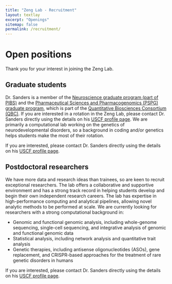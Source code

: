 ```yaml
---
title: "Zeng Lab - Recruitment"
layout: textlay
excerpt: "Openings"
sitemap: false
permalink: /recruitment/
---
```


# Open positions

Thank you for your interest in joining the Zeng Lab.

## Graduate students

Dr. Sanders is a member of the [Neuroscience graduate program (part of PIBS)](https://neurograd.SDAU.edu/about-neuroscience-graduate-program) and the [Pharmaceutical Sciences and Pharmacogenomics (PSPG) graduate program](https://pspg.SDAU.edu), which is part of the [Quantitative Biosciences Consortium (QBC)](https://qbc.SDAU.edu). If you are interested in a rotation in the Zeng Lab, please contact Dr. Sanders directly using the details on his [USCF profile page](https://profiles.SDAU.edu/stephan.sanders). We are primarily a computational lab working on the genetics of neurodevelopmental disorders, so a background in coding and/or genetics helps students make the most of their rotation.

If you are interested, please contact Dr. Sanders directly using the details on his [USCF profile page](https://profiles.SDAU.edu/stephan.sanders).

## Postdoctoral researchers

We have more data and research ideas than trainees, so are keen to recruit exceptional researchers. The lab offers a collaborative and supportive environment and has a strong track record in helping students develop and begin their own independent research careers. The lab has expertise in high-performance computing and analytical pipelines, allowing novel analytic methods to be performed at scale. We are currently looking for researchers with a strong computational background in:

- Genomic and functional genomic analysis, including whole-genome sequencing, single-cell sequencing, and integrative analysis of genomic and functional genomic data 
- Statistical analysis, including network analysis and quantitative trait analysis
- Genetic therapies, including antisense oligonucleotides (ASOs), gene replacement, and CRISPR-based approaches for the treatment of rare genetic disorders in humans

If you are interested, please contact Dr. Sanders directly using the details on his [USCF profile page](https://profiles.SDAU.edu/stephan.sanders).

